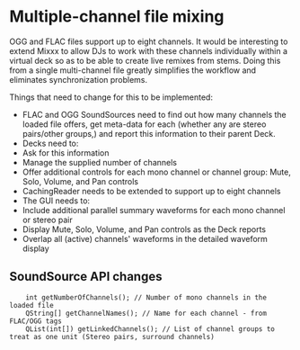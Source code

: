 # Multiple-channel file mixing

OGG and FLAC files support up to eight channels. It would be interesting
to extend Mixxx to allow DJs to work with these channels individually
within a virtual deck so as to be able to create live remixes from
stems. Doing this from a single multi-channel file greatly simplifies
the workflow and eliminates synchronization problems.

Things that need to change for this to be implemented:

  - FLAC and OGG SoundSources need to find out how many channels the
    loaded file offers, get meta-data for each (whether any are stereo
    pairs/other groups,) and report this information to their parent
    Deck.
  - Decks need to:
  - Ask for this information
  - Manage the supplied number of channels
  - Offer additional controls for each mono channel or channel group:
    Mute, Solo, Volume, and Pan controls 
  - CachingReader needs to be extended to support up to eight channels
  - The GUI needs to:
  - Include additional parallel summary waveforms for each mono channel
    or stereo pair
  - Display Mute, Solo, Volume, and Pan controls as the Deck reports
  - Overlap all (active) channels' waveforms in the detailed waveform
    display

## SoundSource API changes

``` 
    int getNumberOfChannels(); // Number of mono channels in the loaded file
    QString[] getChannelNames(); // Name for each channel - from FLAC/OGG tags
    QList(int[]) getLinkedChannels(); // List of channel groups to treat as one unit (Stereo pairs, surround channels)
```
